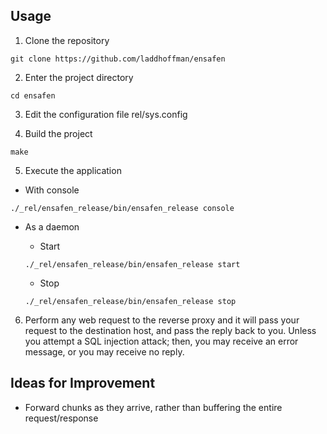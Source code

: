 ## Usage
1. Clone the repository

 `git clone https://github.com/laddhoffman/ensafen`

2. Enter the project directory

 `cd ensafen`

3. Edit the configuration file rel/sys.config

4. Build the project

 `make`

5. Execute the application

  * With console

   `./_rel/ensafen_release/bin/ensafen_release console`

  * As a daemon

    * Start

    `./_rel/ensafen_release/bin/ensafen_release start`

    * Stop

    `./_rel/ensafen_release/bin/ensafen_release stop`

6. Perform any web request to the reverse proxy and it will pass your request
 to the destination host, and pass the reply back to you. Unless you attempt a
 SQL injection attack; then, you may receive an error message, or you may receive no reply.

## Ideas for Improvement
* Forward chunks as they arrive, rather than buffering the entire request/response


